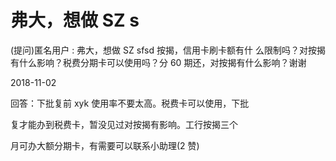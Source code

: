 # 弗大，想做 SZ s

(提问)匿名用户 : 弗大，想做 SZ sfsd 按揭，信用卡刷卡额有什 么限制吗？对按揭有什么影响？税费分期卡可以使用吗？分 60 期还，对按揭有什么影响？谢谢

2018-11-02

回答：下批复前 xyk 使用率不要太高。税费卡可以使用，下批

复才能办到税费卡，暂没见过对按揭有影响。工行按揭三个

月可办大额分期卡，有需要可以联系小助理(2 赞)